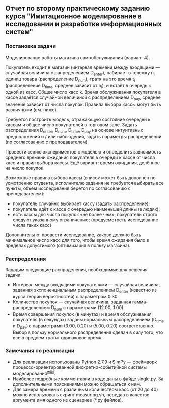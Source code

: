 ## Отчет по второму практическому заданию курса "Имитационное моделирование в исследовании и разработке информационных систем"

### Постановка задачи
Моделирование работы магазина самообслуживания (вариант 4).

Покупатель входит в магазин (интервал времени между входящими — случайная величина с рапределением D<sub>enter</sub>), набирает в тележку n<sub>i</sub> единиц товара (распределение D<sub>num</sub>), тратя на это время t<sub>i</sub> (распределение D<sub>time</sub>, среднее зависит от n<sub>i</sub>), и встаёт в очередь к одной из касс. Общее число касс k. Время обслуживания покупателя в кассе задаётся случайной величиной с распределением D<sub>pay</sub>, среднее значение зависит от числа покупок. Правила выбора кассы могут быть различными (см. ниже).

Требуется построить модель, отражающую состояние очередей к кассам и общее число покупателей в торговом зале. Задать распределения D<sub>enter</sub>, D<sub>num</sub>, D<sub>time</sub>, D<sub>pay</sub> на основе интуитивных предположений и / или наблюдений, задать параметры распределений (по согласованию с преподавателем).

Провести серию экспериментов с моделью и определить зависимость среднего времени ожидания покупателя в очереди к кассе от числа касс и правил выбора кассы. Ещё вариант: время ожидания, делённое на число покупок.

Возможные правила выбора кассы (список может быть дополнен по усмотрению студента,  исполнителю задания не требуется выбирать  все пункты, объём исследования берётся по  согласованию с преподавателем):
* покупатель случайно выбирает кассу (задать распределение);
* покупатель идёт к кассе с очередью наименьшей длины (в людях);
* есть кассы для числа покупок «не более чем», покупатели строго следуют указанному ограничению; (предусмотреть исследование числа таких касс)

Дополнительно: провести исследование, каково должно быть  минимальное число касс для того, чтобы время ожидания было в пределах допустимого (оптимизация в пользу магазина).

### Распределения
Зададим следующие распраделения, необходимые для решения задачи:
* Интервал между входящими покупателями — случайная величина, заданная экспоненциальным распределением D<sub>enter</sub> (известно из курса теории вероятностей) с параметром 0.30.
* Количество покупок — случайная величина, заданная гамма-распределением D<sub>num</sub> с параметрами (12.00, 1.00).
* Время совершения покупок (в минутах) и время обслуживания покупателя (в секундах) заданы нормальным распределением (D<sub>time</sub> и D<sub>pay</sub>) с параметрами (3.00, 0.20) и (5.00, 0.20) соответственно. Выбор в пользу нормального распределения сделан в силу того, что все в среднем тратят одинаковое время.

### Замечания по реализации
* Для реализации использованы Python 2.7.9 и [SimPy](https://simpy.readthedocs.io/) — фреймворк процессо-ориентированной дискретно-событийной системы моделирования<sup>[wiki](https://ru.wikipedia.org/wiki/SimPy)</sup>.
* Наиболее подробные комментарии в коде даны в файде single.py. За дополнительными пояснениями можно обращаться к ним.
* Для замера времени с различным количеством касс (от 20 до 40) можно использовать скрипт measuring.sh, передав в качестве аргумента имя одного из сценариев (\*.py файлов).
